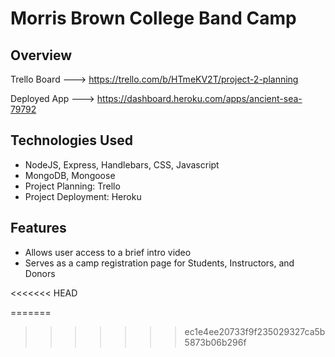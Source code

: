 # Morris Brown College Band Camp 


## Overview

Trello Board ---> https://trello.com/b/HTmeKV2T/project-2-planning


Deployed App ---> https://dashboard.heroku.com/apps/ancient-sea-79792

## Technologies Used

- NodeJS, Express, Handlebars, CSS, Javascript
- MongoDB, Mongoose 
- Project Planning: Trello
- Project Deployment: Heroku

## Features 

- Allows user access to a brief intro video
- Serves as a camp registration page for Students, Instructors, and Donors

<<<<<<< HEAD
![]()

=======
>>>>>>> ec1e4ee20733f9f235029327ca5b5873b06b296f

